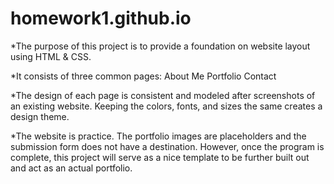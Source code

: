 # homework1.github.io

*The purpose of this project is to provide a foundation on website layout using HTML & CSS.

*It consists of three common pages:
        About Me
        Portfolio 
        Contact

*The design of each page is consistent and modeled after screenshots of an existing website. Keeping the colors, fonts, and sizes the same creates a design theme. 

*The website is practice. The portfolio images are placeholders and the submission form does not have a destination. However, once the program is complete, this project will serve as a nice template to be further built out and act as an actual portfolio.